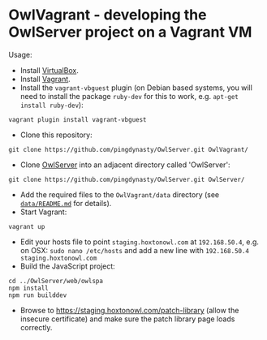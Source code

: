 # OwlVagrant - developing the OwlServer project on a Vagrant VM

Usage:

* Install [VirtualBox](https://www.virtualbox.org/).
* Install [Vagrant](https://www.vagrantup.com/).
* Install the `vagrant-vbguest` plugin (on Debian based systems, you will need
  to install the package `ruby-dev` for this to work, e.g. `apt-get install ruby-dev`):
```
vagrant plugin install vagrant-vbguest
```
* Clone this repository:
```
git clone https://github.com/pingdynasty/OwlServer.git OwlVagrant/
```
* Clone [OwlServer](https://github.com/pingdynasty/OwlServer) into an adjacent
  directory called 'OwlServer':
```
git clone https://github.com/pingdynasty/OwlServer.git OwlServer/
```
* Add the required files to the `OwlVagrant/data` directory (see
  [`data/README.md`](data/README.md) for details).
* Start Vagrant:
```
vagrant up
```
* Edit your hosts file to point `staging.hoxtonowl.com` at `192.168.50.4`, e.g.
  on OSX: `sudo nano /etc/hosts` and add a new line with
  `192.168.50.4 staging.hoxtonowl.com`
* Build the JavaScript project:
```
cd ../OwlServer/web/owlspa
npm install
npm run builddev
```
* Browse to https://staging.hoxtonowl.com/patch-library (allow the insecure certificate)
  and make sure the patch library page loads correctly.
